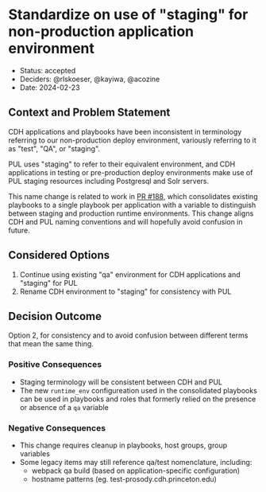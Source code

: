# Standardize on use of "staging" for non-production application environment

* Status: accepted
* Deciders: @rlskoeser, @kayiwa, @acozine
* Date: 2024-02-23

## Context and Problem Statement

CDH applications and playbooks have been inconsistent in terminology referring to our non-production deploy environment, variously referring to it as "test", "QA", or "staging".

PUL uses "staging" to refer to their equivalent environment, and CDH applications in testing or pre-production deploy environments make use of PUL staging resources including Postgresql and Solr servers.

This name change is related to work in [PR #188](https://github.com/Princeton-CDH/cdh-ansible/pull/188), which consolidates existing playbooks to a single playbook per application with a variable to distinguish between staging and production runtime environments.  This change aligns CDH and PUL naming conventions and will hopefully avoid confusion in future.

## Considered Options

1. Continue using existing "qa" environment for CDH applications and "staging" for PUL
2. Rename CDH environment to "staging" for consistency with PUL

## Decision Outcome

Option 2, for consistency and to avoid confusion between different terms that mean the same thing.

### Positive Consequences

* Staging terminology will be consistent between CDH and PUL
* The new `runtime_env` configureation used in the consolidated playbooks can be used in playbooks and roles that formerly relied on the presence or absence of a `qa` variable

### Negative Consequences

* This change requires cleanup in playbooks, host groups, group variables
* Some legacy items may still reference qa/test nomenclature, including:
    * webpack qa build (based on application-specific configuration)
    * hostname patterns (eg. test-prosody.cdh.princeton.edu)
